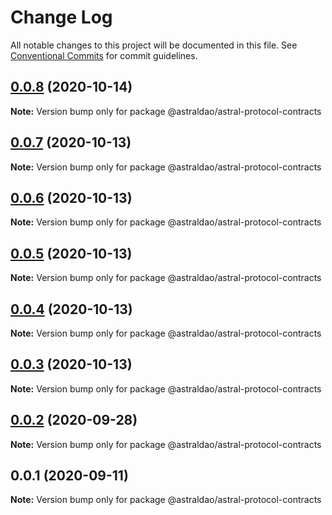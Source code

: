 # Change Log

All notable changes to this project will be documented in this file.
See [Conventional Commits](https://conventionalcommits.org) for commit guidelines.

## [0.0.8](https://github.com/astralDAO/astralprotocol/compare/@astraldao/astral-protocol-contracts@0.0.7...@astraldao/astral-protocol-contracts@0.0.8) (2020-10-14)

**Note:** Version bump only for package @astraldao/astral-protocol-contracts





## [0.0.7](https://github.com/astralDAO/astralprotocol/compare/@astraldao/astral-protocol-contracts@0.0.6...@astraldao/astral-protocol-contracts@0.0.7) (2020-10-13)

**Note:** Version bump only for package @astraldao/astral-protocol-contracts





## [0.0.6](https://github.com/astralDAO/astralprotocol/compare/@astraldao/astral-protocol-contracts@0.0.5...@astraldao/astral-protocol-contracts@0.0.6) (2020-10-13)

**Note:** Version bump only for package @astraldao/astral-protocol-contracts





## [0.0.5](https://github.com/astralDAO/astralprotocol/compare/@astraldao/astral-protocol-contracts@0.0.4...@astraldao/astral-protocol-contracts@0.0.5) (2020-10-13)

**Note:** Version bump only for package @astraldao/astral-protocol-contracts





## [0.0.4](https://github.com/astralDAO/astralprotocol/compare/@astraldao/astral-protocol-contracts@0.0.3...@astraldao/astral-protocol-contracts@0.0.4) (2020-10-13)

**Note:** Version bump only for package @astraldao/astral-protocol-contracts





## [0.0.3](https://github.com/astralDAO/astralprotocol/compare/@astraldao/astral-protocol-contracts@0.0.2...@astraldao/astral-protocol-contracts@0.0.3) (2020-10-13)

**Note:** Version bump only for package @astraldao/astral-protocol-contracts





## [0.0.2](https://github.com/astralDAO/astralprotocol/compare/@astraldao/astral-protocol-contracts@0.0.1...@astraldao/astral-protocol-contracts@0.0.2) (2020-09-28)

**Note:** Version bump only for package @astraldao/astral-protocol-contracts





## 0.0.1 (2020-09-11)

**Note:** Version bump only for package @astraldao/astral-protocol-contracts
